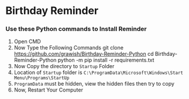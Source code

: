 # **Birthday Reminder**

### Use these Python commands to Install Reminder
1. Open CMD
2. Now Type the Following Commands
    git clone https://github.com/grawish/Birthday-Reminder-Python
    cd Birthday-Reminder-Python
    python -m pip install -r requirements.txt
3. Now Copy the directory to `Startup` Folder
4. Location of `Startup` folder is `C:\ProgramData\Microsoft\Windows\Start Menu\Programs\StartUp`
5. `ProgramData` must be hidden, view the hidden files then try to copy 
6. Now, Restart Your Computer
